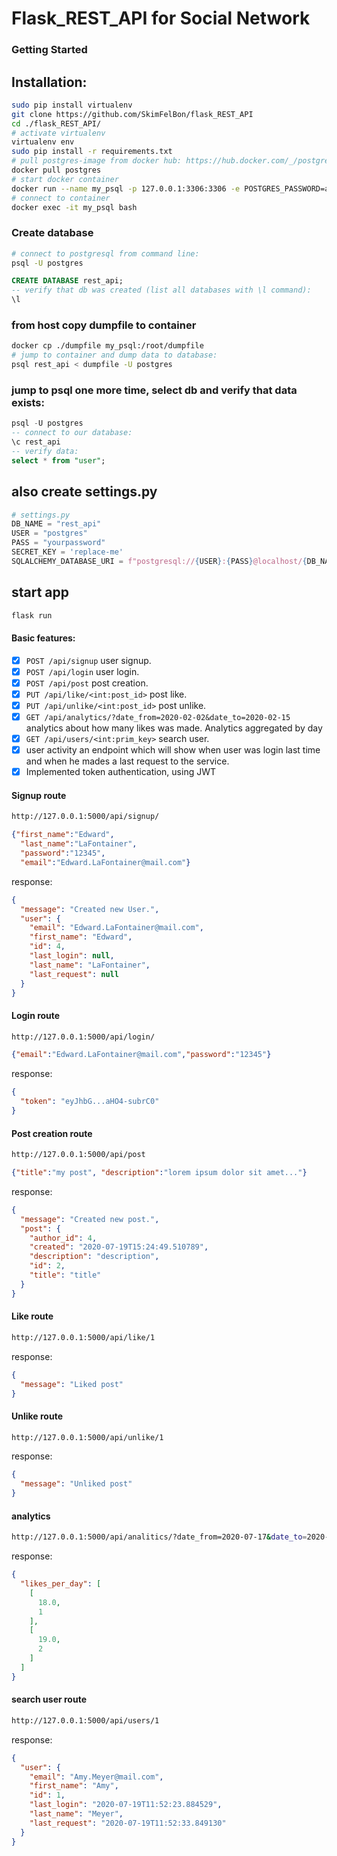 # Flask_REST_API for Social Network

### Getting Started
## Installation:
```sh
sudo pip install virtualenv
git clone https://github.com/SkimFelBon/flask_REST_API
cd ./flask_REST_API/
# activate virtualenv
virtualenv env
sudo pip install -r requirements.txt
# pull postgres-image from docker hub: https://hub.docker.com/_/postgres
docker pull postgres
# start docker container
docker run --name my_psql -p 127.0.0.1:3306:3306 -e POSTGRES_PASSWORD=admin -d postgres:latest
# connect to container
docker exec -it my_psql bash
```
### Create database
```sh
# connect to postgresql from command line:
psql -U postgres
```
```sql
CREATE DATABASE rest_api;
-- verify that db was created (list all databases with \l command):
\l
```
### from host copy dumpfile to container
```sh
docker cp ./dumpfile my_psql:/root/dumpfile
# jump to container and dump data to database:
psql rest_api < dumpfile -U postgres
```
### jump to psql one more time, select db and verify that data exists:
```sql
psql -U postgres
-- connect to our database:
\c rest_api
-- verify data:
select * from "user";
```
## also create settings.py
```py
# settings.py
DB_NAME = "rest_api"
USER = "postgres"
PASS = "yourpassword"
SECRET_KEY = 'replace-me'
SQLALCHEMY_DATABASE_URI = f"postgresql://{USER}:{PASS}@localhost/{DB_NAME}?client_encoding=utf8"
```
## start app
```sh
flask run
```
#### Basic features:
* [x] `POST /api/signup` user signup.
* [x] `POST /api/login` user login.
* [x] `POST /api/post` post creation.
* [x] `PUT /api/like/<int:post_id>` post like.
* [x] `PUT /api/unlike/<int:post_id>` post unlike.
* [x] `GET /api/analytics/?date_from=2020-02-02&date_to=2020-02-15` analytics about how many likes was made. Analytics aggregated by day
* [x] `GET /api/users/<int:prim_key>` search user.
* [x] user activity an endpoint which will show when user was login last time and when he mades a last request to the service.
* [x] Implemented token authentication, using JWT
#### Signup route
```sh
http://127.0.0.1:5000/api/signup/
```
```json
{"first_name":"Edward",
  "last_name":"LaFontainer",
  "password":"12345",
  "email":"Edward.LaFontainer@mail.com"}
```
response:
```json
{
  "message": "Created new User.",
  "user": {
    "email": "Edward.LaFontainer@mail.com",
    "first_name": "Edward",
    "id": 4,
    "last_login": null,
    "last_name": "LaFontainer",
    "last_request": null
  }
}
```
#### Login route
```sh
http://127.0.0.1:5000/api/login/
```
```json
{"email":"Edward.LaFontainer@mail.com","password":"12345"}
```
response:
```json
{
  "token": "eyJhbG...aHO4-subrC0"
}
```
#### Post creation route
```sh
http://127.0.0.1:5000/api/post
```
```json
{"title":"my post", "description":"lorem ipsum dolor sit amet..."}
```
response:
```json
{
  "message": "Created new post.",
  "post": {
    "author_id": 4,
    "created": "2020-07-19T15:24:49.510789",
    "description": "description",
    "id": 2,
    "title": "title"
  }
}
```

#### Like route
```sh
http://127.0.0.1:5000/api/like/1
```
response:
```json
{
  "message": "Liked post"
}
```
#### Unlike route
```sh
http://127.0.0.1:5000/api/unlike/1
```
response:
```json
{
  "message": "Unliked post"
}
```
#### analytics
```sh
http://127.0.0.1:5000/api/analitics/?date_from=2020-07-17&date_to=2020-07-20
```
response:
```json
{
  "likes_per_day": [
    [
      18.0,
      1
    ],
    [
      19.0,
      2
    ]
  ]
}
```
#### search user route
```sh
http://127.0.0.1:5000/api/users/1
```
response:
```json
{
  "user": {
    "email": "Amy.Meyer@mail.com",
    "first_name": "Amy",
    "id": 1,
    "last_login": "2020-07-19T11:52:23.884529",
    "last_name": "Meyer",
    "last_request": "2020-07-19T11:52:33.849130"
  }
}
```
